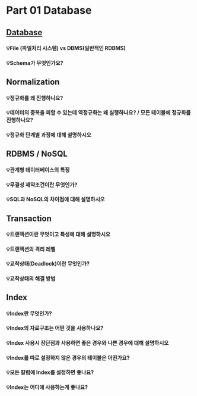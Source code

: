 # Part 01 Database



## [Database](https://github.com/ICanDoCS/ICanDo_Interview/edit/main/01.database/csm/Database.md)

#### 💡File (파일처리 시스템) vs DBMS(일반적인 RDBMS)



#### 💡Schema가 무엇인가요?



## Normalization

#### 💡정규화를 왜 진행하나요?



#### 💡데이터의 중복을 피할 수 있는데 역정규화는 왜 실행하나요? / 모든 테이블에 정규화를 진행하나요?



#### 💡정규화 단계별 과정에 대해 설명하시오



## RDBMS / NoSQL

#### 💡관계형 데이터베이스의 특징



#### 💡무결성 제약조건이란 무엇인가?



#### 💡SQL과 NoSQL의 차이점에 대해 설명하시오



## Transaction

#### 💡트랜잭션이란 무엇이고 특성에 대해 설명하시오



#### 💡트랜잭션의 격리 레벨



#### 💡교착상태(Deadlock)이란 무엇인가?



#### 💡교착상태의 해결 방법



## Index

#### 💡Index란 무엇인가?



#### 💡Index의 자료구조는 어떤 것을 사용하나요?



#### 💡Index 사용시 장단점과 사용하면 좋은 경우와 나쁜 경우에 대해 설명하시오



#### 💡Index를 따로 설정하지 않은 경우의 테이블은 어떤가요?



#### 💡모든 칼럼에 Index를 설정하면 좋나요?



#### 💡Index는 어디에 사용하는게 좋나요?



